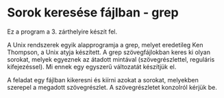 # Sorok keresése fájlban - grep

Ez a program a 3. zárthelyire készít fel.

A Unix rendszerek egyik alapprogramja a grep, melyet eredetileg Ken Thompson, a Unix atyja készített. A grep szövegfájlokban keres ki olyan sorokat, melyek egyeznek az átadott mintával (szövegrészlettel, reguláris kifejezéssel). Mi ennek egy egyszerű változatát készítjük el.

A feladat egy fájlban kikeresni és kiírni azokat a sorokat, melyekben szerepel a megadott szövegrészlet. A szövegrészletet konzolról kérjük be.
